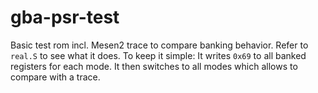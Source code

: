 # gba-psr-test
Basic test rom incl. Mesen2 trace to compare banking behavior. Refer to `real.S` to see what it does. To keep it simple: It writes `0x69` to all banked registers for each mode. It then switches to all modes which allows to compare with a trace. 